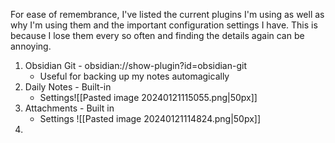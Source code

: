 For ease of remembrance, I've listed the current plugins I'm using as well as why I'm using them and the important configuration settings I have. This is because I lose them every so often and finding the details again can be annoying.



1. Obsidian Git - obsidian://show-plugin?id=obsidian-git
	- Useful for backing up my notes automagically
2. Daily Notes - Built-in
	- Settings![[Pasted image 20240121115055.png|50px]]
1. Attachments - Built in
	- Settings ![[Pasted image 20240121114824.png|50px]]
2. 